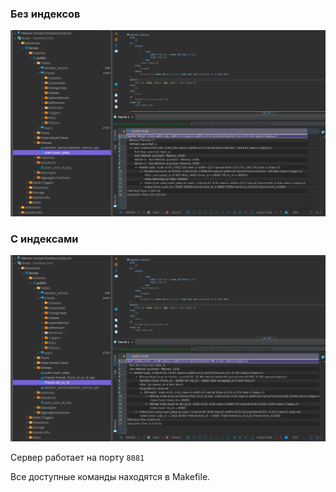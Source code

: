 ### Без индексов ###
<img src="https://github.com/niki-gor/tinkoff-backend-2/blob/hw_05/screenshots/indexes/without.png?raw=true"></img>

### С индексами ###
<img src="https://github.com/niki-gor/tinkoff-backend-2/blob/hw_05/screenshots/indexes/with.png?raw=true"></img>


Сервер работает на порту <code>8081</code>

Все доступные команды находятся в Makefile.